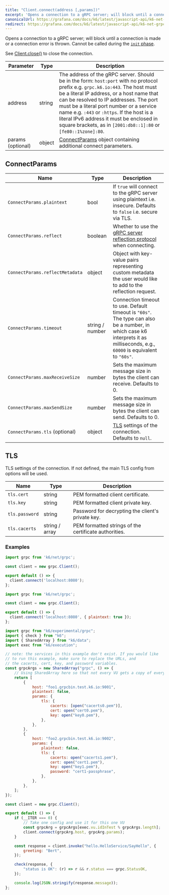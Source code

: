 ```yaml
---
title: "Client.connect(address [,params])"
excerpt: 'Opens a connection to a gRPC server; will block until a connection is made or a connection error is thrown.'
canonicalUrl: https://grafana.com/docs/k6/latest/javascript-api/k6-net-grpc/client/client-connect/
redirect: https://grafana.com/docs/k6/latest/javascript-api/k6-net-grpc/client/client-connect/
---
```


Opens a connection to a gRPC server; will block until a connection is made or a connection error is thrown. Cannot be called during the [`init` phase](/using-k6/test-lifecycle).

See [Client.close()](/javascript-api/k6-net-grpc/client/client-close) to close the connection.

| Parameter | Type | Description |
|-----------|------|-------------|
| address | string | The address of the gRPC server. Should be in the form: `host:port` with no protocol prefix e.g. `grpc.k6.io:443`. The host must be a literal IP address, or a host name that can be resolved to IP addresses.  The port must be a literal port number or a service name e.g. `:443` or `:https`. If the host is a literal IPv6 address it must be enclosed in square brackets, as in `[2001:db8::1]:80` or `[fe80::1%zone]:80`. |
| params (optional) | object | [ConnectParams](#connectparams) object containing additional connect parameters. |


## ConnectParams

| Name | Type | Description |
|------|------|-------------|
| `ConnectParams.plaintext` | bool | If `true` will connect to the gRPC server using plaintext i.e. insecure. Defaults to `false` i.e. secure via TLS. |
| `ConnectParams.reflect` | boolean | Whether to use the [gRPC server reflection protocol](https://github.com/grpc/grpc/blob/master/doc/server-reflection.md) when connecting. |
| `ConnectParams.reflectMetadata` | object | Object with key-value pairs representing custom metadata the user would like to add to the reflection request. |
| `ConnectParams.timeout` | string / number | Connection timeout to use. Default timeout is `"60s"`. <br/> The type can also be a number, in which case k6 interprets it as milliseconds, e.g., `60000` is equivalent to `"60s"`. |
| `ConnectParams.maxReceiveSize` | number | Sets the maximum message size in bytes the client can receive. Defaults to 0. |
| `ConnectParams.maxSendSize` | number | Sets the maximum message size in bytes the client can send. Defaults to 0. |
| `ConnectParams.tls` (optional) | object | [TLS](#tls) settings of the connection. Defaults to `null`. |

## TLS

TLS settings of the connection. If not defined, the main TLS config from options will be used.

| Name | Type | Description |
|------|------|-------------|
| `tls.cert` | string | PEM formatted client certificate. |
| `tls.key` | string | PEM formatted client private key. |
| `tls.password` | string | Password for decrypting the client's private key. |
| `tls.cacerts` | string / array | PEM formatted strings of the certificate authorities. |

### Examples

<div class="code-group" data-props='{"labels": ["Simple example"], "lineNumbers": [true]}'>

```javascript
import grpc from 'k6/net/grpc';

const client = new grpc.Client();

export default () => {
  client.connect('localhost:8080');
};
```
</div>

<div class="code-group" data-props='{"labels": ["Insecure connection"], "lineNumbers": [true]}'>

```javascript
import grpc from 'k6/net/grpc';

const client = new grpc.Client();

export default () => {
  client.connect('localhost:8080', { plaintext: true });
};
```
</div>

<div class="code-group" data-props='{"labels": ["Different TLS settings"], "lineNumbers": [true]}'>

```javascript
import grpc from "k6/experimental/grpc";
import { check } from "k6";
import { SharedArray } from "k6/data";
import exec from "k6/execution";

// note: the services in this example don't exist. If you would like
// to run this example, make sure to replace the URLs, and
// the cacerts, cert, key, and password variables.
const grpcArgs = new SharedArray("grpc", () => {
	// Using SharedArray here so that not every VU gets a copy of every certificate a key
	return [
		{
			host: "foo1.grpcbin.test.k6.io:9001",
			plaintext: false,
			params: {
				tls: {
					cacerts: [open("cacerts0.pem")],
					cert: open("cert0.pem"),
					key: open("key0.pem"),
				},
			},
		},
		{
			host: "foo2.grpcbin.test.k6.io:9002",
			params: {
				plaintext: false,
				tls: {
					cacerts: open("cacerts1.pem"),
					cert: open("cert1.pem"),
					key: open("key1.pem"),
					password: "cert1-passphrase",
				},
			},
		},
	];
});

const client = new grpc.Client();

export default () => {
	if (__ITER === 0) {
		// Take one config and use it for this one VU
		const grpcArg = grpcArgs[exec.vu.idInTest % grpcArgs.length];
		client.connect(grpcArg.host, grpcArg.params);
	}

	const response = client.invoke("hello.HelloService/SayHello", {
		greeting: "Bert",
	});

	check(response, {
		"status is OK": (r) => r && r.status === grpc.StatusOK,
	});

	console.log(JSON.stringify(response.message));
};
```
</div>